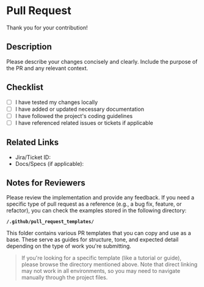 # Pull Request

Thank you for your contribution!

## Description

Please describe your changes concisely and clearly. Include the purpose of the PR and any relevant context.

## Checklist

- [ ] I have tested my changes locally
- [ ] I have added or updated necessary documentation
- [ ] I have followed the project's coding guidelines
- [ ] I have referenced related issues or tickets if applicable

## Related Links

- Jira/Ticket ID:
- Docs/Specs (if applicable):

## Notes for Reviewers

Please review the implementation and provide any feedback. If you need a specific type of pull request as a reference (e.g., a bug fix, feature, or refactor), you can check the examples stored in the following directory:

**`/.github/pull_request_templates/`**

This folder contains various PR templates that you can copy and use as a base. These serve as guides for structure, tone, and expected detail depending on the type of work you're submitting.

> If you're looking for a specific template (like a tutorial or guide), please browse the directory mentioned above. Note that direct linking may not work in all environments, so you may need to navigate manually through the project files.
